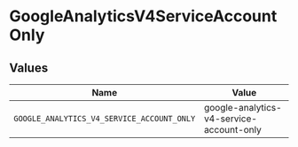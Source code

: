 # GoogleAnalyticsV4ServiceAccountOnly


## Values

| Name                                       | Value                                      |
| ------------------------------------------ | ------------------------------------------ |
| `GOOGLE_ANALYTICS_V4_SERVICE_ACCOUNT_ONLY` | google-analytics-v4-service-account-only   |